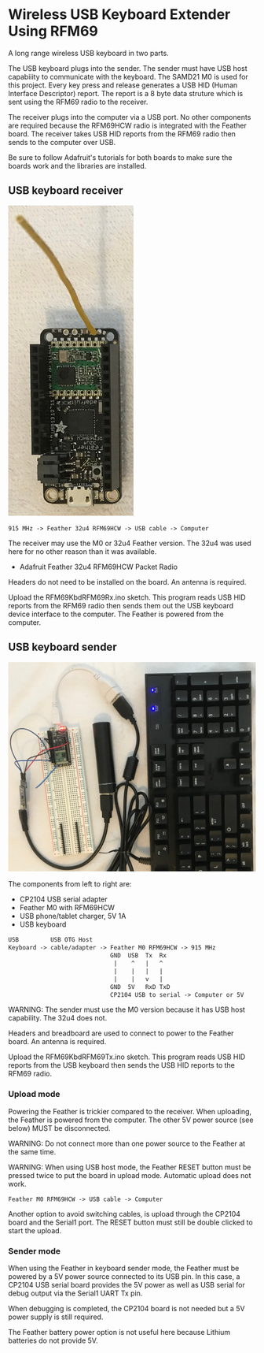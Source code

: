 # Wireless USB Keyboard Extender Using RFM69
A long range wireless USB keyboard in two parts.

The USB keyboard plugs into the sender. The sender must have USB host
capabiiity to communicate with the keyboard. The SAMD21 M0 is used for this
project. Every key press and release generates a USB HID (Human Interface
Descriptor) report. The report is a 8 byte data struture which is sent using
the RFM69 radio to the receiver.

The receiver plugs into the computer via a USB port. No other components are
required because the RFM69HCW radio is integrated with the Feather board. The
receiver takes USB HID reports from the RFM69 radio then sends to the computer
over USB.

Be sure to follow Adafruit's tutorials for both boards to make sure the boards
work and the libraries are installed.

## USB keyboard receiver

![Adafruit Feather RFM69 board](./images/usbkbdrfm69rx.jpg)

```
915 MHz -> Feather 32u4 RFM69HCW -> USB cable -> Computer
```
The receiver may use the M0 or 32u4 Feather version. The 32u4 was used here for
no other reason than it was available.

* Adafruit Feather 32u4 RFM69HCW Packet Radio

Headers do not need to be installed on the board. An  antenna is required.

Upload the RFM69KbdRFM69Rx.ino sketch. This program reads USB HID reports from
the RFM69 radio then sends them out the USB keyboard device interface to the
computer. The Feather is powered from the computer.

## USB keyboard sender

![Feather M0 RFM69 and USB keyboard](./images/usbkbdrfm69tx.jpg)

The components from left to right are:

* CP2104 USB serial adapter
* Feather M0 with RFM69HCW
* USB phone/tablet charger, 5V 1A
* USB keyboard

```
USB         USB OTG Host
Keyboard -> cable/adapter -> Feather M0 RFM69HCW -> 915 MHz
                             GND  USB  Tx  Rx
                              |    ^   |   ^
                              |    |   |   |
                              |    |   v   |
                             GND  5V   RxD TxD
                             CP2104 USB to serial -> Computer or 5V
```

WARNING: The sender must use the M0 version because it has USB host capability.
The 32u4 does not.

Headers and breadboard are used to connect to power to the Feather board. An
antenna is required.

Upload the RFM69KbdRFM69Tx.ino sketch. This program reads USB HID reports from
the USB keyboard then sends the USB HID reports to the RFM69 radio.

### Upload mode

Powering the Feather is trickier compared to the receiver. When uploading, the
Feather is powered from the computer. The other 5V power source (see below)
MUST be disconnected.

WARNING: Do not connect more than one power source to the Feather at the same
time.

WARNING: When using USB host mode, the Feather RESET button must be pressed
twice to put the board in upload mode. Automatic upload does not work.

```
Feather M0 RFM69HCW -> USB cable -> Computer
```

Another option to avoid switching cables, is upload through the CP2104 board
and the Serial1 port. The RESET button must still be double clicked to start
the upload.

### Sender mode

When using the Feather in keyboard sender mode, the Feather must be powered by
a 5V power source connected to its USB pin.  In this case, a CP2104 USB serial
board provides the 5V power as well as USB serial for debug output via the
Serial1 UART Tx pin.

When debugging is completed, the CP2104 board is not needed but a 5V power
supply is still required.

The Feather battery power option is not useful here because Lithium batteries
do not provide 5V.
